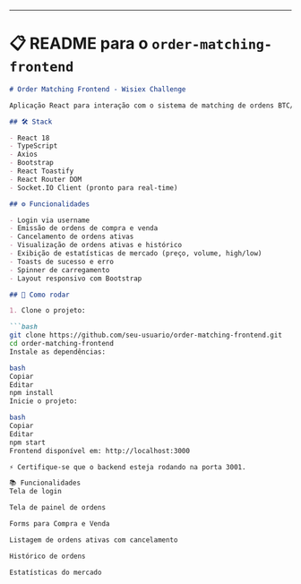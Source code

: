 
---

# 📋 README para o `order-matching-frontend`

```markdown
# Order Matching Frontend - Wisiex Challenge

Aplicação React para interação com o sistema de matching de ordens BTC/USD.

## 🛠️ Stack

- React 18
- TypeScript
- Axios
- Bootstrap
- React Toastify
- React Router DOM
- Socket.IO Client (pronto para real-time)

## ⚙️ Funcionalidades

- Login via username
- Emissão de ordens de compra e venda
- Cancelamento de ordens ativas
- Visualização de ordens ativas e histórico
- Exibição de estatísticas de mercado (preço, volume, high/low)
- Toasts de sucesso e erro
- Spinner de carregamento
- Layout responsivo com Bootstrap

## 🚀 Como rodar

1. Clone o projeto:

```bash
git clone https://github.com/seu-usuario/order-matching-frontend.git
cd order-matching-frontend
Instale as dependências:

bash
Copiar
Editar
npm install
Inicie o projeto:

bash
Copiar
Editar
npm start
Frontend disponível em: http://localhost:3000

⚡ Certifique-se que o backend esteja rodando na porta 3001.

📚 Funcionalidades
Tela de login

Tela de painel de ordens

Forms para Compra e Venda

Listagem de ordens ativas com cancelamento

Histórico de ordens

Estatísticas do mercado